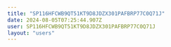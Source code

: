 ```yaml
---
title: "SP116HFCWB9QT51KT9D8JDZX301PAFBRP77C0Q71J"
date: 2024-08-05T07:25:44.907Z
user: SP116HFCWB9QT51KT9D8JDZX301PAFBRP77C0Q71J
layout: "users"
---
```

    